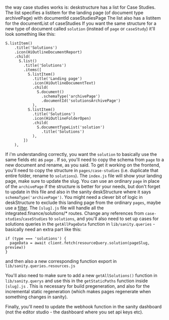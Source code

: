 the way case studies works is:
deskstructure has a list for Case Studies.
The list specifies a listitem for the landing page (of document type archivePage) with documentId caseStudiesPage
The list also has a listitem for the documentList of caseStudies
If you want the same structure for a new type of document called `solution` (instead of `page` or `caseStudy`) it'll look something like this:

```
S.listItem()
    .title('Solutions')
    .icon(HiOutlineDocumentReport)
    .child(
      S.list()
        .title('Solutions')
        .items([
          S.listItem()
            .title('Landing page')
            .icon(HiOutlineDocumentText)
            .child(
              S.document()
                .schemaType('archivePage')
                .documentId('solutionsArchivePage')
            ),
          S.listItem()
            .title('Solutions')
            .icon(HiOutlineFolderOpen)
            .child(
              S.documentTypeList('solution')
                .title('Solutions')
            ),
        ])
    ),
 ```

If i'm understanding correctly, you want the `solution` to basically use the same fields etc as `page` . If so, you'll need to copy the schema from `page` to a new document and rename, as you said.
To get it working on the frontend, you'll need to copy the structure in `pages/case-studies` (i.e. duplicate that entire folder, rename to `solutions`). The `index.js` file will show your landing page, make sure to update the slug. You can use an ordinary `page` in place of the `archivePage` if the structure is better for your needs, but don't forget to update in this file and also in the sanity deskStructure where it says `schemaType('archivePage')`. You might need a clever bit of logic in deskStructure to exclude this landing page from the ordinary `pages`, maybe use a [filter]([filter](https://www.sanity.io/docs/create-a-link-to-a-single-edit-page-in-your-main-document-type-list#fa1e82fd32be)).
The `[slug].js` file will handle all the integrated.finance/solutions/* routes. Change any references from `case-studies`/`caseStudies` to `solutions`, and you'll also need to set up cases for solutions queries in the `getAllPageData` function in `lib/sanity.queries` - basically need an extra part like this:

```
if (type === 'solutions') {
  pageData = await client.fetch(resourceQuery.solution(pageSlug, preview))
}
```

and then also a new corresponding function export in `lib/sanity.queries.resources.js`

You'll also need to make sure to add a new `getAllSolutions()` function in `lib/sanity.querys` and use this in the `getStaticPaths` function inside `[slug].js` . This is necessary for build pregeneration, and also for the incremental static regeneration (which makes pages regenerate when something changes in sanity).

Finally, you'll need to update the webhook function in the sanity dashboard (not the editor studio - the dashboard where you set api keys etc).
